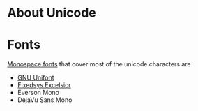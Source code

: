 # About Unicode

# Fonts

[Monospace fonts](http://stackoverflow.com/questions/1938639/monospace-unicode-font) that cover most of the unicode
characters are
  - [GNU Unifont](http://unifoundry.com/unifont.html)
  - [Fixedsys Excelsior](http://www.fixedsysexcelsior.com/)
  - Everson Mono
  - DejaVu Sans Mono
